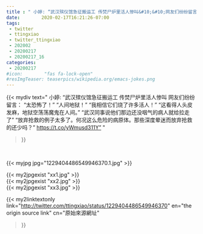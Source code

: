 ```yaml
---
title : " 小婷: “武汉殡仪馆急征搬运工 传焚尸炉里活人惨叫&#10;&#10;网友们纷纷留言：&#10;“太恐怖了！”&#10;“人间地狱！”&#10;&#10;“我相信它们烧了许多活人！”&#10;“这看得人头皮发麻，地狱空荡荡魔鬼在人间。”&#10;&#10;“武汉同事说他们那边还没咽气的病人就给拉走了”&#10;“放弃抢救的例子太多了。何况这么危险的病原体。那些深度晕迷而放弃抢救的还少吗？” https://t.co/yWmusd311Y”  "
date:        2020-02-17T16:21:26-07:00
tags:
 - twitter
 - ttingxiao
 - twitter_ttingxiao
 - 202002
 - 20200217
 - 20200217_16
categories:
 - 20200217
#icon:        "fas fa-lock-open"
#resImgTeaser: teaserpics/wikipedia.org/emacs-jokes.png
---
```


{{< mydiv text=" 小婷: “武汉殡仪馆急征搬运工 传焚尸炉里活人惨叫&#10;&#10;网友们纷纷留言：&#10;“太恐怖了！”&#10;“人间地狱！”&#10;&#10;“我相信它们烧了许多活人！”&#10;“这看得人头皮发麻，地狱空荡荡魔鬼在人间。”&#10;&#10;“武汉同事说他们那边还没咽气的病人就给拉走了”&#10;“放弃抢救的例子太多了。何况这么危险的病原体。那些深度晕迷而放弃抢救的还少吗？” https://t.co/yWmusd311Y”  "
>}}
<br>


 {{< myjpg jpg="1229404486549946370.1.jpg" >}}<br> 

{{< my2jpgexist "xx1.jpg" >}}<br>
{{< my2jpgexist "xx2.jpg" >}}<br>
{{< my2jpgexist "xx3.jpg" >}}<br>


{{< my2linktextonly link="http://twitter.com/ttingxiao/status/1229404486549946370"
en="the origin source link" cn="原始來源網址"
>}}


<br>

